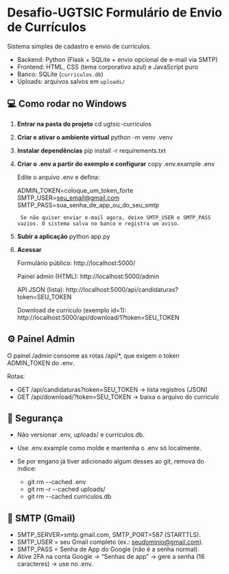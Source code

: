 # Desafio-UGTSIC Formulário de Envio de Currículos
Sistema simples de cadastro e envio de currículos.

- Backend: Python (Flask + SQLite + envio opcional de e-mail via SMTP)  
- Frontend: HTML, CSS (tema corporativo azul) e JavaScript puro  
- Banco: SQLite (`curriculos.db`)  
- Uploads: arquivos salvos em `uploads/`

## 💻 Como rodar no Windows
1. **Entrar na pasta do projeto**
   cd ugtsic-curriculos

2. **Criar e ativar o ambiente virtual**
    python -m venv .venv

3. **Instalar dependências**
    pip install -r requirements.txt

4. **Criar o .env a partir do exemplo e configurar**
    copy .env.example .env

    Edite o arquivo .env e defina:

    ADMIN_TOKEN=coloque_um_token_forte
    SMTP_USER=seu_email@gmail.com
    SMTP_PASS=sua_senha_de_app_ou_do_seu_smtp

        Se não quiser enviar e-mail agora, deixe SMTP_USER e SMTP_PASS vazios. O sistema salva no banco e registra um aviso.

5. **Subir a aplicação**
     python app.py

6. **Acessar**

    Formulário público: http://localhost:5000/

    Painel admin (HTML): http://localhost:5000/admin

    API JSON (lista): http://localhost:5000/api/candidaturas?token=SEU_TOKEN

    Download de currículo (exemplo id=1): http://localhost:5000/api/download/1?token=SEU_TOKEN

## ⚙️ Painel Admin

O painel /admin consome as rotas /api/*, que exigem o token ADMIN_TOKEN do .env.

Rotas:
- GET /api/candidaturas?token=SEU_TOKEN → lista registros (JSON)
- GET /api/download/<id>?token=SEU_TOKEN → baixa o arquivo do currículo

## 🔐 Segurança

- Não versionar .env, uploads/ e curriculos.db.
- Use .env.example como molde e mantenha o .env só localmente.
- Se por engano já tiver adicionado algum desses ao git, remova do índice:

   - git rm --cached .env
   - git rm -r --cached uploads/
   - git rm --cached curriculos.db

## 📧 SMTP (Gmail)

- SMTP_SERVER=smtp.gmail.com, SMTP_PORT=587 (STARTTLS).
- SMTP_USER = seu Gmail completo (ex.: seudominio@gmail.com).
- SMTP_PASS = Senha de App do Google (não é a senha normal).
- Ative 2FA na conta Google → “Senhas de app” → gere a senha (16 caracteres) → use no .env.
